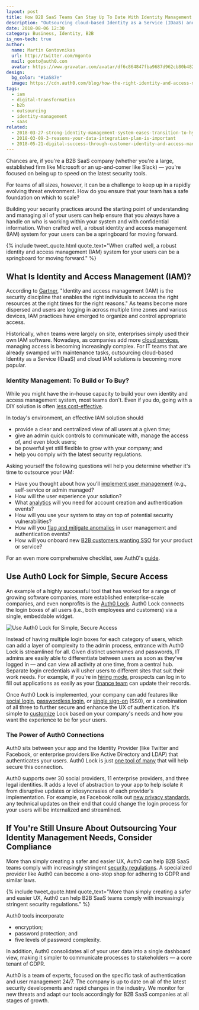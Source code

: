 ```yaml
---
layout: post
title: How B2B SaaS Teams Can Stay Up To Date With Identity Management
description: "Outsourcing cloud-based Identity as a Service (IDaaS) and Identity and Access Management (IAM) solutions are increasing in popularity amongst a variety of SaaS startups."
date: 2018-08-06 12:30
category: Business, Identity, B2B
is_non-tech: true
author:
  name: Martin Gontovnikas
  url: http://twitter.com/mgonto
  mail: gonto@auth0.com
  avatar: https://www.gravatar.com/avatar/df6c864847fba9687d962cb80b482764??s=60
design:
  bg_color: "#1a587e"
  image: https://cdn.auth0.com/blog/how-the-right-identity-and-access-management-tools-will-help-insurance-teams-make-the-shift-to-digital/iam-insurance-digital-transformation-logo.png
tags:
  - iam
  - digital-transformation
  - b2b
  - outsourcing
  - identity-management
  - saas
related:
  - 2018-03-27-strong-identity-management-system-eases-transition-to-hybrid-cloud
  - 2018-03-09-3-reasons-your-data-integration-plan-is-important
  - 2018-05-21-digital-success-through-customer-identity-and-access-management
---
```


Chances are, if you're a B2B SaaS company (whether you're a large, established firm like Microsoft or an up-and-comer like Slack) — you're focused on being up to speed on the latest security tools. 

For teams of all sizes, however, it can be a challenge to keep up in a rapidly evolving threat environment. How do you ensure that your team has a safe foundation on which to scale?

Building your security practices around the starting point of understanding and managing all of your users can help ensure that you always have a handle on who is working within your system and with confidential information. When crafted well, a robust identity and access management (IAM) system for your users can be a springboard for moving forward.

{% include tweet_quote.html quote_text="When crafted well, a robust identity and access management (IAM) system for your users can be a springboard for moving forward." %}

## What Is Identity and Access Management (IAM)?

According to [Gartner](http://www.gartner.com/it-glossary/identity-and-access-management-iam/), "Identity and access management (IAM) is the security discipline that enables the right individuals to access the right resources at the right times for the right reasons." As teams become more dispersed and users are logging in across multiple time zones and various devices, IAM practices have emerged to organize and control appropriate access.

Historically, when teams were largely on site, enterprises simply used their own IAM software. Nowadays, as companies add more [cloud services](https://auth0.com/blog/moving-your-app-to-cloud/), managing access is becoming increasingly complex. For IT teams that are already swamped with maintenance tasks, outsourcing cloud-based Identity as a Service (IDaaS) and cloud IAM solutions is becoming more popular.

### Identity Management: To Build or To Buy?

While you might have the in-house capacity to build your own identity and access management system, most teams don't. Even if you do, going with a DIY solution is often [less cost-effective](https://auth0.com/learn/build-or-buy-20-identity-management-questions/).

In today's environment, an effective IAM solution should

* provide a clear and centralized view of all users at a given time;
* give an admin quick controls to communicate with, manage the access of, and even block users;
* be powerful yet still flexible to grow with your company; and
* help you comply with the latest security regulations.

Asking yourself the following questions will help you determine whether it's time to outsource your IAM:

* Have you thought about how you’ll [implement user management](https://auth0.com/docs/api/v2) (e.g., self-service or admin managed? 
* How will the user experience your solution?
* What [analytics](https://auth0.com/learn/powering-user-analytics-identity/) will you need for account creation and authentication events? 
* How will you use your system to stay on top of potential security vulnerabilities? 
* How will you [flag and mitigate anomalies](https://auth0.com/learn/anomaly-detection/) in user management and authentication events?
* How will you onboard new [B2B customers wanting SSO](https://auth0.com/learn/the-b2b-customer-value-journey/) for your product or service? 

For an even more comprehensive checklist, see Auth0's [guide](https://auth0.com/learn/build-or-buy-20-identity-management-questions/).

## Use Auth0 Lock for Simple, Secure Access

An example of a highly successful tool that has worked for a range of growing software companies, more established enterprise-scale companies, and even nonprofits is the [Auth0 Lock](https://auth0.com/blog/auth0-lock-is-here-for-b2b-and-b2c/). Auth0 Lock connects the login boxes of all users (i.e., both employees and customers) via a single, embeddable widget.

![Use Auth0 Lock for Simple, Secure Access](https://cdn.auth0.com/blog/b2b-uptodate/auth0-lock-connections.png)

Instead of having multiple login boxes for each category of users, which can add a layer of complexity to the admin process, entrance with Auth0 Lock is streamlined for all. Given distinct usernames and passwords, IT admins are easily able to differentiate between users as soon as they've logged in — and can view all activity at one time, from a central hub. Separate login credentials will usher users to different sites that suit their work needs. For example, if you're in [hiring mode](https://wizehire.com/), prospects can log in to fill out applications as easily as your [finance team](https://www.teampay.co/blog/finance-goals/) can update their records.

Once Auth0 Lock is implemented, your company can add features like [social login](https://auth0.com/learn/social-login/), [passwordless login](https://auth0.com/passwordless), or [single sign-on](https://auth0.com/single-sign-on) (SS0), or a combination of all three to further secure and enhance the UX of authentication. It's simple to [customize](https://auth0.com/docs/libraries/lock/v9/ui-customization) Lock based on your company's needs and how you want the experience to be for your users. 

### The Power of Auth0 Connections

Auth0 sits between your app and the Identity Provider (like Twitter and Facebook, or enterprise providers like Active Directory and LDAP) that authenticates your users. Auth0 Lock is just [one tool of many](https://auth0.com/b2b-saas) that will help secure this connection. 

Auth0 supports over 30 social providers, 11 enterprise providers, and three legal identities. It adds a level of abstraction to your app to help isolate it from disruptive updates or idiosyncrasies of each provider's implementation. For example, as Facebook rolls out [new privacy standards](https://auth0.com/blog/cambridge-analytica-and-facebook/), any technical updates on their end that could change the login process for your users will be internalized and streamlined.

## If You're Still Unsure About Outsourcing Your Identity Management Needs, Consider Compliance

More than simply creating a safer and easier UX, Auth0 can help B2B SaaS teams comply with increasingly stringent [security regulations](https://auth0.com/security). A specialized provider like Auth0 can become a one-stop shop for adhering to GDPR and similar laws.

{% include tweet_quote.html quote_text="More than simply creating a safer and easier UX, Auth0 can help B2B SaaS teams comply with increasingly stringent security regulations." %}

Auth0 tools incorporate

* encryption;
* password protection; and
* five levels of password complexity.

In addition, Auth0 consolidates all of your user data into a single dashboard view, making it simpler to communicate processes to stakeholders — a core tenant of GDPR. 

Auth0 is a team of experts, focused on the specific task of authentication and user management 24/7. The company is up to date on all of the latest security developments and rapid changes in the industry. We monitor for new threats and adapt our tools accordingly for B2B SaaS companies at all stages of growth.
